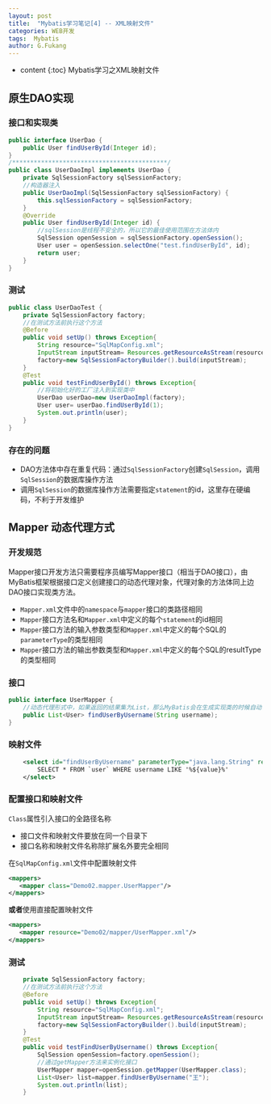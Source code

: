 ```yaml
---
layout: post
title:  "Mybatis学习笔记[4] -- XML映射文件"
categories: WEB开发
tags:  Mybatis
author: G.Fukang
---
```

* content
{:toc}
Mybatis学习之XML映射文件

## 原生DAO实现

### 接口和实现类

```java
public interface UserDao {
    public User findUserById(Integer id);
}
/*******************************************/
public class UserDaoImpl implements UserDao {
    private SqlSessionFactory sqlSessionFactory;
    //构造器注入
    public UserDaoImpl(SqlSessionFactory sqlSessionFactory) {
        this.sqlSessionFactory = sqlSessionFactory;
    }
    @Override
    public User findUserById(Integer id) {
        //sqlSession是线程不安全的，所以它的最佳使用范围在方法体内
        SqlSession openSession = sqlSessionFactory.openSession();
        User user = openSession.selectOne("test.findUserById", id);
        return user;
    }
}
```

### 测试

```java
public class UserDaoTest {
    private SqlSessionFactory factory;
    //在测试方法前执行这个方法
    @Before
    public void setUp() throws Exception{
        String resource="SqlMapConfig.xml";
        InputStream inputStream= Resources.getResourceAsStream(resource);
        factory=new SqlSessionFactoryBuilder().build(inputStream);
    }
    @Test
    public void testFindUserById() throws Exception{
        //将初始化好的工厂注入到实现类中
        UserDao userDao=new UserDaoImpl(factory);
        User user= userDao.findUserById(1);
        System.out.println(user);
    }
}
```

### 存在的问题

- DAO方法体中存在重复代码：通过`SqlSessionFactory`创建`SqlSession`，调用`SqlSession`的数据库操作方法
- 调用`SqlSession`的数据库操作方法需要指定`statement`的id，这里存在硬编码，不利于开发维护

## Mapper 动态代理方式

### 开发规范

Mapper接口开发方法只需要程序员编写Mapper接口（相当于DAO接口），由MyBatis框架根据接口定义创建接口的动态代理对象，代理对象的方法体同上边DAO接口实现类方法。

- `Mapper.xml`文件中的`namespace`与`mapper`接口的类路径相同
- `Mapper`接口方法名和`Mapper.xml`中定义的每个`statement`的id相同
- `Mapper`接口方法的输入参数类型和`Mapper.xml`中定义的每个SQL的`parameterType`的类型相同
- `Mapper`接口方法的输出参数类型和`Mapper.xml`中定义的每个SQL的resultType的类型相同

### 接口

```java
public interface UserMapper {
    //动态代理形式中，如果返回的结果集为List，那么MyBatis会在生成实现类的时候自动调用selectList方法
    public List<User> findUserByUsername(String username);
}
```

### 映射文件

```xml
    <select id="findUserByUsername" parameterType="java.lang.String" resultType="Demo01.pojo.User">
        SELECT * FROM `user` WHERE username LIKE '%${value}%'
    </select>
```

### 配置接口和映射文件

`Class`属性引入接口的全路径名称

- 接口文件和映射文件要放在同一个目录下
- 接口名称和映射文件名称除扩展名外要完全相同

在`SqlMapConfig.xml`文件中配置映射文件

```xml
<mappers>
   <mapper class="Demo02.mapper.UserMapper"/> 
</mappers>
```

**或者**使用直接配置映射文件

```xml
<mappers>
   <mapper resource="Demo02/mapper/UserMapper.xml"/> 
</mappers>
```

### 测试

```java
    private SqlSessionFactory factory;
    //在测试方法前执行这个方法
    @Before
    public void setUp() throws Exception{
        String resource="SqlMapConfig.xml";
        InputStream inputStream= Resources.getResourceAsStream(resource);
        factory=new SqlSessionFactoryBuilder().build(inputStream);
    }
    @Test
    public void testFindUserByUsername() throws Exception{
        SqlSession openSession=factory.openSession();
        //通过getMapper方法来实例化接口
        UserMapper mapper=openSession.getMapper(UserMapper.class);
        List<User> list=mapper.findUserByUsername("王");
        System.out.println(list);
    }
```







